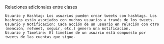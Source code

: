 Relaciones adicionales entre clases

    Usuario y Hashtag: Los usuarios pueden crear tweets con hashtags. Los hashtags están asociados con muchos usuarios a través de los tweets.
    Usuario y Notificacion: Cada acción de un usuario en relación con otro (mención, retweet, seguir, etc.) genera una notificación.
    Usuario y Timeline: El timeline de un usuario está compuesto por tweets de las cuentas que sigue.

